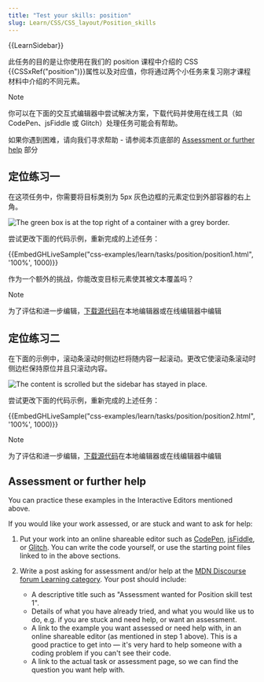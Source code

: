 ```yaml
---
title: "Test your skills: position"
slug: Learn/CSS/CSS_layout/Position_skills
---
```


{{LearnSidebar}}

此任务的目的是让你使用在我们的 position 课程中介绍的 CSS {{CSSxRef("position")}}属性以及对应值，你将通过两个小任务来复习刚才课程材料中介绍的不同元素。

> [!NOTE]
> 你可以在下面的交互式编辑器中尝试解决方案，下载代码并使用在线工具（如 CodePen、jsFiddle 或 Glitch）处理任务可能会有帮助。
>
> 如果你遇到困难，请向我们寻求帮助 - 请参阅本页底部的 [Assessment or further help](#assessment_or_further_help) 部分

## 定位练习一

在这项任务中，你需要将目标类别为 5px 灰色边框的元素定位到外部容器的右上角。

![The green box is at the top right of a container with a grey border.](position-task1.png)

尝试更改下面的代码示例，重新完成的上述任务：

{{EmbedGHLiveSample("css-examples/learn/tasks/position/position1.html", '100%', 1000)}}

作为一个额外的挑战，你能改变目标元素使其被文本覆盖吗？

> [!NOTE]
> 为了评估和进一步编辑，[下载源代码](https://github.com/mdn/css-examples/blob/master/learn/tasks/position/position1-download.html)在本地编辑器或在线编辑器中编辑

## 定位练习二

在下面的示例中，滚动条滚动时侧边栏将随内容一起滚动。更改它使滚动条滚动时侧边栏保持原位并且只滚动内容。

![The content is scrolled but the sidebar has stayed in place.](position-task2.png)

尝试更改下面的代码示例，重新完成的上述任务：

{{EmbedGHLiveSample("css-examples/learn/tasks/position/position2.html", '100%', 1000)}}

> [!NOTE]
> 为了评估和进一步编辑，[下载源代码](https://github.com/mdn/css-examples/blob/master/learn/tasks/position/position2-download.html)在本地编辑器或在线编辑器中编辑

## Assessment or further help

You can practice these examples in the Interactive Editors mentioned above.

If you would like your work assessed, or are stuck and want to ask for help:

1. Put your work into an online shareable editor such as [CodePen](https://codepen.io/), [jsFiddle](https://jsfiddle.net/), or [Glitch](https://glitch.com/). You can write the code yourself, or use the starting point files linked to in the above sections.
2. Write a post asking for assessment and/or help at the [MDN Discourse forum Learning category](https://discourse.mozilla.org/c/mdn/learn). Your post should include:

   - A descriptive title such as "Assessment wanted for Position skill test 1".
   - Details of what you have already tried, and what you would like us to do, e.g. if you are stuck and need help, or want an assessment.
   - A link to the example you want assessed or need help with, in an online shareable editor (as mentioned in step 1 above). This is a good practice to get into — it's very hard to help someone with a coding problem if you can't see their code.
   - A link to the actual task or assessment page, so we can find the question you want help with.
